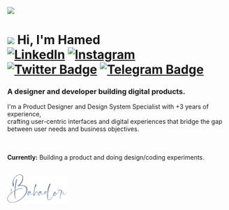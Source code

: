 
[![](https://visitcount.itsvg.in/api?id=i4amed&label=Profile%20Views&color=0&pretty=true)](https://visitcount.itsvg.in)
# <img src="https://media.giphy.com/media/TEnXkcsHrP4YedChhA/giphy.gif" width ="25"> <b> Hi, I'm Hamed <br> [![LinkedIn](https://img.shields.io/badge/Hamed%20Bahadori-%230077B5.svg?logo=linkedin&logoColor=white)](https://linkedin.com/in/hamedbahadori) [![Instagram](https://img.shields.io/badge/i4amed-%23E4405F.svg?logo=Instagram&logoColor=white)](https://instagram.com/i4amed) [![Twitter Badge](https://img.shields.io/badge/I4amed-1D9BF0?logo=twitter&logoColor=fff&style=flat)](https://twitter.com/I4amed) [![Telegram Badge](https://img.shields.io/badge/i4amed-26A5E4?logo=telegram&logoColor=fff&style=flat)](https://t.me/jeffdevx)</b>

<h3>A designer and developer building digital products.</h3>
I'm a Product Designer and Design System Specialist with +3 years of experience,
<br />
crafting user-centric interfaces and digital experiences that bridge the gap between user needs and business objectives.

<br /><br />
**Currently:** Building a product and doing design/coding experiments.

<br />
<img src="HBahadori.png" alt="Hamed Lettering" height="64" />
